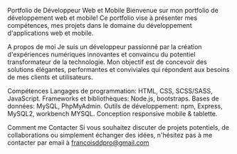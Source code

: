 Portfolio de Développeur Web et Mobile
Bienvenue sur mon portfolio de développement web et mobile! Ce portfolio vise à présenter mes compétences, mes projets dans le domaine du développement d'applications web et mobile.

A propos de moi
Je suis un développeur passionné par la création d'expériences numériques innovantes et convaincu du potentiel transformateur de la technologie. Mon objectif est de concevoir des solutions élégantes, performantes et conviviales qui répondent aux besoins de mes clients et utilisateurs.

Compétences
Langages de programmation: HTML, CSS, SCSS/SASS, JavaScript.
Frameworks et bibliothèques: Node.js, bootstraps.
Bases de données: MySQL, PhpMyAdmin.
Outils de développement: npm, Express, MySQL2, workbench MYSQL.
Conception responsive mobile & tablette.

Comment me Contacter
Si vous souhaitez discuter de projets potentiels, de collaborations ou simplement échanger des idées, n'hésitez pas à me contacter par email à francoisddpro@gmail.com


